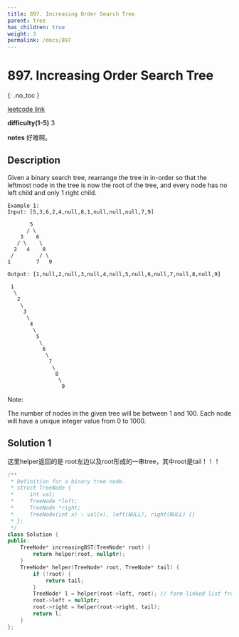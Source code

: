 ```yaml
---
title: 897. Increasing Order Search Tree
parent: tree
has_children: true
weight: 3
permalink: /docs/897
---
```

# 897. Increasing Order Search Tree
{: .no_toc }

[leetcode link](https://leetcode.com/problems/increasing-order-search-tree/)

**difficulty(1-5)** 
3

**notes**
好难啊。

## Description
Given a binary search tree, rearrange the tree in in-order so that the leftmost node in the tree is now the root of the tree, and every node has no left child and only 1 right child.
```
Example 1:
Input: [5,3,6,2,4,null,8,1,null,null,null,7,9]

       5
      / \
    3    6
   / \    \
  2   4    8
 /        / \ 
1        7   9

Output: [1,null,2,null,3,null,4,null,5,null,6,null,7,null,8,null,9]

 1
  \
   2
    \
     3
      \
       4
        \
         5
          \
           6
            \
             7
              \
               8
                \
                 9  
```
Note:

The number of nodes in the given tree will be between 1 and 100.
Each node will have a unique integer value from 0 to 1000.

## Solution 1 
这里helper返回的是 root左边以及root形成的一串tree，其中root是tail！！！

```c++
/**
 * Definition for a binary tree node.
 * struct TreeNode {
 *     int val;
 *     TreeNode *left;
 *     TreeNode *right;
 *     TreeNode(int x) : val(x), left(NULL), right(NULL) {}
 * };
 */
class Solution {
public:
    TreeNode* increasingBST(TreeNode* root) {
        return helper(root, nullptr);
    }
    TreeNode* helper(TreeNode* root, TreeNode* tail) {
        if (!root) {
            return tail;
        }
        TreeNode* l = helper(root->left, root); // form linked list from smallest element on left to root
        root->left = nullptr;
        root->right = helper(root->right, tail);
        return l;       
    }
};
```